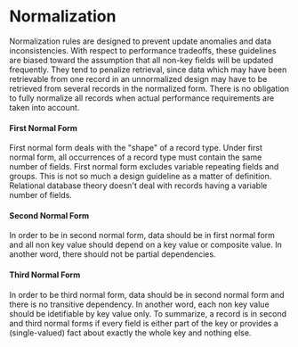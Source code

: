 # Normalization
Normalization rules are designed to prevent update anomalies and data inconsistencies. With respect to performance tradeoffs, these guidelines are biased toward the assumption that all non-key fields will be updated frequently. They tend to penalize retrieval, since data which may have been retrievable from one record in an unnormalized design may have to be retrieved from several records in the normalized form. There is no obligation to fully normalize all records when actual performance requirements are taken into account. 

#### First Normal Form
First normal form deals with the "shape" of a record type. Under first normal form, all occurrences of a record type must contain the same number of fields. First normal form excludes variable repeating fields and groups. This is not so much a design guideline as a matter of definition. Relational database theory doesn't deal with records having a variable number of fields.  

#### Second Normal Form
In order to be in second normal form, data should be in first normal form and all non key value should depend on a key value or composite value. In another word, there should not be partial dependencies.

#### Third Normal Form
In order to be third normal form, data should be in second normal form and there is no transitive dependency. In another word, each non key value should be idetifiable by key value only. To summarize, a record is in second and third normal forms if every field is either part of the key or provides a (single-valued) fact about exactly the whole key and nothing else. 

